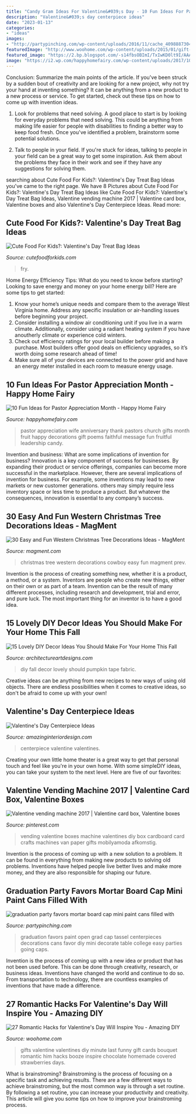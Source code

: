 ```yaml
---
title: "Candy Gram Ideas For Valentine&#039;s Day - 10 Fun Ideas For Pastor Appreciation Month"
description: "Valentine&#039;s day centerpiece ideas"
date: "2023-01-13"
categories:
- "ideas"
images:
- "http://partypinching.com/wp-content/uploads/2016/11/cache_4098887304.png"
featuredImage: "http://www.woohome.com/wp-content/uploads/2015/01/gift-ideas-Valentines-day-15.jpg"
featured_image: "https://2.bp.blogspot.com/-s14fbsOBImI/TxIwKD0lt9I/AAAAAAAADlE/FYI4EMGyuDc/s1600/Valentines_Jillian_3.JPG"
image: "https://i2.wp.com/happyhomefairy.com/wp-content/uploads/2017/10/pastor-appreciation-2.jpg?resize=564%2C752&amp;ssl=1"
---
```



Conclusion: Summarize the main points of the article.
If you've been struck by a sudden bout of creativity and are looking for a new project, why not try your hand at inventing something? It can be anything from a new product to a new process or service. To get started, check out these tips on how to come up with invention ideas.
1. Look for problems that need solving. A good place to start is by looking for everyday problems that need solving. This could be anything from making life easier for people with disabilities to finding a better way to keep food fresh. Once you've identified a problem, brainstorm some potential solutions.

2. Talk to people in your field. If you're stuck for ideas, talking to people in your field can be a great way to get some inspiration. Ask them about the problems they face in their work and see if they have any suggestions for solving them.

	

		
searching about Cute Food For Kids?: Valentine&#039;s Day Treat Bag Ideas you've came to the right page. We have 8 Pictures about Cute Food For Kids?: Valentine&#039;s Day Treat Bag Ideas like Cute Food For Kids?: Valentine&#039;s Day Treat Bag Ideas, Valentine vending machine 2017 | Valentine card box, Valentine boxes and also Valentine&#039;s Day Centerpiece Ideas. Read more:
		
    
## Cute Food For Kids?: Valentine&#039;s Day Treat Bag Ideas

<img loading=lazy src="https://2.bp.blogspot.com/-s14fbsOBImI/TxIwKD0lt9I/AAAAAAAADlE/FYI4EMGyuDc/s1600/Valentines_Jillian_3.JPG" onerror="this.onerror=null;this.src='https://tse3.mm.bing.net/th?id=OIP.1_LZXytHl781NtK0kMj0RwHaLG&amp;pid=15.1';" alt="Cute Food For Kids?: Valentine&#039;s Day Treat Bag Ideas">

_Source: cutefoodforkids.com_

>fry. 

	

Home Energy Efficiency Tips: What do you need to know before starting?
Looking to save energy and money on your home energy bill? Here are some tips to get started: 
1. Know your home’s unique needs and compare them to the average West Virginia home. Address any specific insulation or air-handling issues before beginning your project. 
2. Consider installing a window air conditioning unit if you live in a warm climate. Additionally, consider using a radiant heating system if you have anoutherly climate or experience cold winters. 
3. Check out efficiency ratings for your local builder before making a purchase. Most builders offer good deals on efficiency upgrades, so it’s worth doing some research ahead of time! 
4. Make sure all of your devices are connected to the power grid and have an energy meter installed in each room to measure energy usage.

    
## 10 Fun Ideas For Pastor Appreciation Month - Happy Home Fairy

<img loading=lazy src="https://i2.wp.com/happyhomefairy.com/wp-content/uploads/2017/10/pastor-appreciation-2.jpg?resize=564%2C752&amp;ssl=1" onerror="this.onerror=null;this.src='https://tse3.mm.bing.net/th?id=OIP.4GU5jX5kLH6KmPtHOFbB9AHaJ4&amp;pid=15.1';" alt="10 Fun Ideas for Pastor Appreciation Month - Happy Home Fairy">

_Source: happyhomefairy.com_

>pastor appreciation wife anniversary thank pastors church gifts month fruit happy decorations gift poems faithful message fun fruitful leadership candy. 

	

Invention and business: What are some implications of invention for business?
Innovation is a key component of success for businesses. By expanding their product or service offerings, companies can become more successful in the marketplace. However, there are several implications of invention for business. For example, some inventions may lead to new markets or new customer generations. others may simply require less inventory space or less time to produce a product. But whatever the consequences, innovation is essential to any company’s success.

    
## 30 Easy And Fun Western Christmas Tree Decorations Ideas - MagMent

<img loading=lazy src="http://magment.com/wp-content/uploads/2016/10/Western-Christmas-Tree-Decorations.jpg" onerror="this.onerror=null;this.src='https://tse2.mm.bing.net/th?id=OIP.WhOy1QSXPSP_g27nSmKBtwHaJ4&amp;pid=15.1';" alt="30 Easy and Fun Western Christmas Tree Decorations Ideas - MagMent">

_Source: magment.com_

>christmas tree western decorations cowboy easy fun magment prev. 

	

Invention is the process of creating something new, whether it is a product, a method, or a system. Inventors are people who create new things, either on their own or as part of a team. Invention can be the result of many different processes, including research and development, trial and error, and pure luck. The most important thing for an inventor is to have a good idea.

    
## 15 Lovely DIY Decor Ideas You Should Make For Your Home This Fall

<img loading=lazy src="https://www.architectureartdesigns.com/wp-content/uploads/2017/10/15-Lovely-DIY-Decor-Ideas-You-Should-Make-For-Your-Home-This-Fall-15.jpg" onerror="this.onerror=null;this.src='https://tse4.mm.bing.net/th?id=OIP.oZRaa3-IK8iOd6iA6r4bqQHaTb&amp;pid=15.1';" alt="15 Lovely DIY Decor Ideas You Should Make For Your Home This Fall">

_Source: architectureartdesigns.com_

>diy fall decor lovely should pumpkin tape fabric. 

	

Creative ideas can be anything from new recipes to new ways of using old objects. There are endless possibilities when it comes to creative ideas, so don't be afraid to come up with your own!

    
## Valentine&#039;s Day Centerpiece Ideas

<img loading=lazy src="http://www.amazinginteriordesign.com/wp-content/uploads/2020/02/fi-6.jpg" onerror="this.onerror=null;this.src='https://tse1.mm.bing.net/th?id=OIP.Zaqjm5wdtj37K4QWALnHKgDIEs&amp;pid=15.1';" alt="Valentine&#039;s Day Centerpiece Ideas">

_Source: amazinginteriordesign.com_

>centerpiece valentine valentines. 

	

Creating your own little home theater is a great way to get that personal touch and feel like you're in your own home. With some simpleDIY ideas, you can take your system to the next level. Here are five of our favorites: 

    
## Valentine Vending Machine 2017 | Valentine Card Box, Valentine Boxes

<img loading=lazy src="https://i.pinimg.com/736x/97/83/cf/9783cf59059d13c54937b3ce696bcede--vending-machines.jpg" onerror="this.onerror=null;this.src='https://tse4.mm.bing.net/th?id=OIP.W_eh_-i3gJYAHJt_ie6WnAHaJ3&amp;pid=15.1';" alt="Valentine vending machine 2017 | Valentine card box, Valentine boxes">

_Source: pinterest.com_

>vending valentine boxes machine valentines diy box cardboard card crafts machines van paper gifts mobilyamoda afkomstig. 

	

Invention is the process of coming up with a new solution to a problem. It can be found in everything from making new products to solving old problems. Inventions have helped people live better lives and make more money, and they are also responsible for shaping our future.

    
## Graduation Party Favors Mortar Board Cap Mini Paint Cans Filled With

<img loading=lazy src="http://partypinching.com/wp-content/uploads/2016/11/cache_4098887304.png" onerror="this.onerror=null;this.src='https://tse2.mm.bing.net/th?id=OIP.u7jLjQ5tKBmwjR5qidElMQHaJ4&amp;pid=15.1';" alt="graduation party favors mortar board cap mini paint cans filled with">

_Source: partypinching.com_

>graduation favors paint open grad cap tassel centerpieces decorations cans favor diy mini decorate table college easy parties going caps. 

	

Invention is the process of coming up with a new idea or product that has not been used before. This can be done through creativity, research, or business ideas. Inventions have changed the world and continue to do so. From transportation to technology, there are countless examples of inventions that have made a difference.

    
## 27 Romantic Hacks For Valentine&#039;s Day Will Inspire You - Amazing DIY

<img loading=lazy src="http://www.woohome.com/wp-content/uploads/2015/01/gift-ideas-Valentines-day-15.jpg" onerror="this.onerror=null;this.src='https://tse1.mm.bing.net/th?id=OIP.3PPqgEcrJk8gR24u07HGoQHaJ4&amp;pid=15.1';" alt="27 Romantic Hacks for Valentine&#039;s Day Will Inspire You - Amazing DIY">

_Source: woohome.com_

>gifts valentine valentines diy minute last funny gift cards bouquet romantic him hacks booze inspire chocolate homemade covered strawberries days. 

	

What is brainstroming? Brainstroming is the process of focusing on a specific task and achieving results. There are a few different ways to achieve brainstroming, but the most common way is through a set routine. By following a set routine, you can increase your productivity and creativity. This article will give you some tips on how to improve your brainstroming process.

